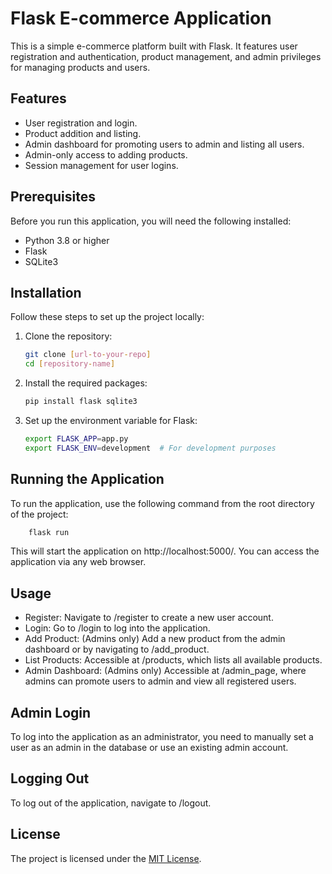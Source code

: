 # Flask E-commerce Application

This is a simple e-commerce platform built with Flask. It features user registration and authentication, product management, and admin privileges for managing products and users.

## Features

- User registration and login.
- Product addition and listing.
- Admin dashboard for promoting users to admin and listing all users.
- Admin-only access to adding products.
- Session management for user logins.

## Prerequisites

Before you run this application, you will need the following installed:

- Python 3.8 or higher
- Flask
- SQLite3

## Installation

Follow these steps to set up the project locally:

1. Clone the repository:
   ```bash
   git clone [url-to-your-repo]
   cd [repository-name]
    ```
2. Install the required packages:
    ```bash
    pip install flask sqlite3
    ```
3. Set up the environment variable for Flask:
    ```bash
    export FLASK_APP=app.py
    export FLASK_ENV=development  # For development purposes
    ```

## Running the Application

To run the application, use the following command from the root directory of the project:

```bash
    flask run
```
This will start the application on http://localhost:5000/. You can access the application via any web browser.

## Usage
- Register: Navigate to /register to create a new user account.
- Login: Go to /login to log into the application.
- Add Product: (Admins only) Add a new product from the admin dashboard or by navigating to /add_product.
- List Products: Accessible at /products, which lists all available products.
- Admin Dashboard: (Admins only) Accessible at /admin_page, where admins can promote users to admin and view all registered users.

## Admin Login
To log into the application as an administrator, you need to manually set a user as an admin in the database or use an existing admin account.

## Logging Out
To log out of the application, navigate to /logout.

## License
The project is licensed under the [MIT License](./LICENSE).

